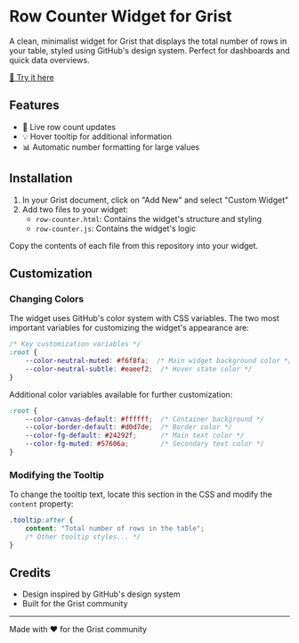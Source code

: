 # Row Counter Widget for Grist

A clean, minimalist widget for Grist that displays the total number of rows in your table, styled using GitHub's design system. Perfect for dashboards and quick data overviews.

[🔗 Try it here](https://docs.getgrist.com/6wF1LMEkA2J6/Custom-Widget-Portfolio/p/2)

## Features

- 🔢 Live row count updates
- 💡 Hover tooltip for additional information
- 📊 Automatic number formatting for large values

## Installation

1. In your Grist document, click on "Add New" and select "Custom Widget"
2. Add two files to your widget:
   - `row-counter.html`: Contains the widget's structure and styling
   - `row-counter.js`: Contains the widget's logic

Copy the contents of each file from this repository into your widget.

## Customization

### Changing Colors

The widget uses GitHub's color system with CSS variables. The two most important variables for customizing the widget's appearance are:

```css
/* Key customization variables */
:root {
    --color-neutral-muted: #f6f8fa;  /* Main widget background color */
    --color-neutral-subtle: #eaeef2;  /* Hover state color */
}
```

Additional color variables available for further customization:
```css
:root {
    --color-canvas-default: #ffffff;  /* Container background */
    --color-border-default: #d0d7de;  /* Border color */
    --color-fg-default: #24292f;      /* Main text color */
    --color-fg-muted: #57606a;        /* Secondary text color */
}
```

### Modifying the Tooltip

To change the tooltip text, locate this section in the CSS and modify the `content` property:

```css
.tooltip:after {
    content: "Total number of rows in the table";
    /* Other tooltip styles... */
}
```

## Credits

- Design inspired by GitHub's design system
- Built for the Grist community

---

Made with ❤️ for the Grist community